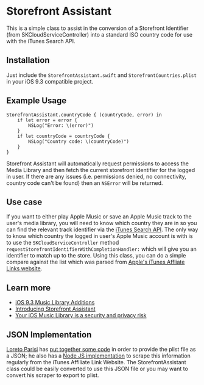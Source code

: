# Storefront Assistant

This is a simple class to assist in the conversion of a Storefront Identifier (from SKCloudServiceController) into a standard ISO country code for use with the iTunes Search API.

## Installation

Just include the `StorefrontAssistant.swift` and `StorefrontCountries.plist` in your iOS 9.3 compatible project.

## Example Usage

	StorefrontAssistant.countryCode { (countryCode, error) in
	    if let error = error {
	        NSLog("Error: \(error)")
	    }
	    if let countryCode = countryCode {
	        NSLog("Country code: \(countryCode)")
	    }
	}

Storefront Assistant will automatically request permissions to access the Media Library and then fetch the current storefront identifier for the logged in user. If there are any issues (i.e. permissions denied, no connectivity, country code can't be found) then an `NSError` will be returned.

## Use case

If you want to either play Apple Music or save an Apple Music track to the user's media library, you will need to know which country they are in so you can find the relevant track identifier via the [iTunes Search API](https://affiliate.itunes.apple.com/resources/documentation/itunes-store-web-service-search-api/). The only way to know which country the logged in user's Apple Music account is with is to use the `SKCloudServiceController` method `requestStorefrontIdentifierWithCompletionHandler:` which will give you an identifier to match up to the store. Using this class, you can do a simple compare against the list which was parsed from [Apple's iTunes Affliate Links website](https://affiliate.itunes.apple.com/resources/documentation/linking-to-the-itunes-music-store/).

## Learn more

- [iOS 9.3 Music Library Additions](https://bendodson.com/weblog/2016/02/23/details-on-ios-9-3-media-library-additions/)
- [Introducing Storefront Assistant](https://bendodson.com/weblog/2016/02/26/storefront-additions-skcloudservicecontroller-to-country-code/)
- [Your iOS Music Library is a security and privacy risk](https://bendodson.com/weblog/2016/01/13/your-music-library-is-a-security-and-privacy-risk-on-ios/)

## JSON Implementation

[Loreto Parisi](https://twitter.com/loretoparisi) has [put together some code](https://github.com/loretoparisi/itunes-countrycode-node) in order to provide the plist file as a JSON; he also has a [Node JS implementation](https://github.com/loretoparisi/itunes-countrycode-node) to scrape this information regularly from the iTunes Affiliate Link Website. The StorefrontAssistant class could be easily converted to use this JSON file or you may want to convert his scraper to export to plist.
